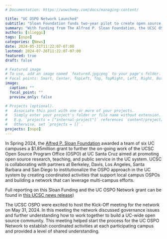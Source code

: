 ```yaml
---
# Documentation: https://wowchemy.com/docs/managing-content/

title: "UC OSPO Network Launched"
subtitle: "Sloan Foundation funds two-year pilot to create open source program offices throughout UC system"
summary: "With funding from The Alfred P. Sloan Foundation, the UCSC OSPO is leading a six campus effort to institutionalize the OSPO approach throughout the UC System."
authors: [slieggi]
tags: [ospo]
categories: [News]
date: 2024-05-31T11:22:07-07:00
lastmod: 2024-07-26T11:22:07-07:00
featured: true
draft: false

# Featured image
# To use, add an image named `featured.jpg/png` to your page's folder.
# Focal points: Smart, Center, TopLeft, Top, TopRight, Left, Right, BottomLeft, Bottom, BottomRight.
image:
  caption: ""
  focal_point: ""
  preview_only: false

# Projects (optional).
#   Associate this post with one or more of your projects.
#   Simply enter your project's folder or file name without extension.
#   E.g. `projects = ["internal-project"]` references `content/project/deep-learning/index.md`.
#   Otherwise, set `projects = []`.
projects: [ospo]
---
```



In Spring 2024, the [Alfred P. Sloan Foundation](https://sloan.org/) awarded a team of six UC campuses a $1.85million grant to further the on-going work of the UCSC Open Source Program Office (OSPO) at UC Santa Cruz aimed at promoting open source research, teaching, and public service in the UC system. UCSC is collaborating with partners at Berkeley, Davis, Los Angeles, Santa Barbara and San Diego  to institutionalize the OSPO approach in the UC system by creating coordinated activities that support local campus OSPOs and building a network that can leverage multi-campus efforts. 

Full reporting on this Sloan Funding and the UC OSPO Network grant can be found in [this UCSC news release](https://news.ucsc.edu/2024/04/uc-ospo-network.html))

The UCSC OSPO were excited to host the Kick-Off meeting for the network on May 31, 2024. In this meeting the network discussed governance issues and further understanding how to work together to build a UC-wide open source community. This meeting helped start the process for the UC OSPO Network to establish coordinated activities at each participating campus and provided a level of shared understanding.
